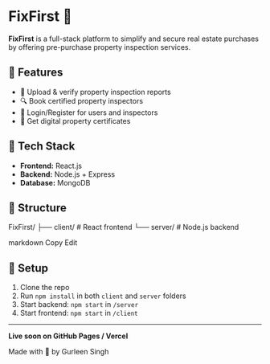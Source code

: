 # FixFirst 🏡

**FixFirst** is a full-stack platform to simplify and secure real estate purchases by offering pre-purchase property inspection services.

## 🔧 Features
- 🧾 Upload & verify property inspection reports
- 🔍 Book certified property inspectors
- 🔐 Login/Register for users and inspectors
- 📜 Get digital property certificates

## 🧱 Tech Stack
- **Frontend:** React.js
- **Backend:** Node.js + Express
- **Database:** MongoDB

## 📁 Structure
FixFirst/
├── client/ # React frontend
└── server/ # Node.js backend

markdown
Copy
Edit

## 🚀 Setup
1. Clone the repo  
2. Run `npm install` in both `client` and `server` folders  
3. Start backend: `npm start` in `/server`  
4. Start frontend: `npm start` in `/client`

---

**Live soon on GitHub Pages / Vercel**

Made with 💙 by Gurleen Singh
